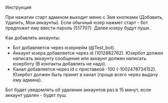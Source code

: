 Инструкция

При нажатии старт админом выходит меню с 3мя кнопками (Добавить, Удалить, Мои аккаунты).
Если обычный юзер нажмет старт - бот предложит ему ввести пароль (517707). Далее юзеру будут пуши.

Как добавлять аккаунты:
* Бот добавляется через юзернейм (@Test_bot).
* Аккаунт юзера добавляется через id (1012882762). Юзербот должен написать аккаунту сообщение или аккаунт должен написать юзерботу (В контакты добавлять не надо).
* Канал добавляется через id с приставкой -100 (-1002478734152). Юзербот должен быть принят в канал (проще всего через выдачу ему админа).

Бот будет уведомлять об удалении аккаунтов раз в 15 минут, если аккаунт удален - будет пуш.